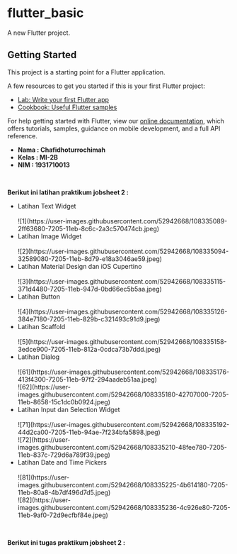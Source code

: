 # flutter_basic

A new Flutter project.

## Getting Started

This project is a starting point for a Flutter application.

A few resources to get you started if this is your first Flutter project:

- [Lab: Write your first Flutter app](https://flutter.dev/docs/get-started/codelab)
- [Cookbook: Useful Flutter samples](https://flutter.dev/docs/cookbook)

For help getting started with Flutter, view our
[online documentation](https://flutter.dev/docs), which offers tutorials,
samples, guidance on mobile development, and a full API reference.

<ul>
  <li><b>Nama    : Chafidhoturrochimah</b></li>
  <li><b>Kelas   : MI-2B</b></li>
  <li><b>NIM     : 1931710013</b></li>  
</ul><br>

<b>Berikut ini latihan praktikum jobsheet 2 :</b><br>
<ul>
  <li>Latihan Text Widget</li><br>
  ![1](https://user-images.githubusercontent.com/52942668/108335089-2ff63680-7205-11eb-8c6c-2a3c570474cb.jpeg)<br>
  <li>Latihan Image Widget</li><br>
  ![2](https://user-images.githubusercontent.com/52942668/108335094-32589080-7205-11eb-8d79-e18a3046ae59.jpeg)<br>
  <li>Latihan Material Design dan iOS Cupertino</li><br>
  ![3](https://user-images.githubusercontent.com/52942668/108335115-371d4480-7205-11eb-947d-0bd66ec5b5aa.jpeg)<br>
  <li>Latihan Button</li><br>
  ![4](https://user-images.githubusercontent.com/52942668/108335126-384e7180-7205-11eb-829b-c321493c91d9.jpeg)<br>
  <li>Latihan Scaffold</li><br>
  ![5](https://user-images.githubusercontent.com/52942668/108335158-3edce900-7205-11eb-812a-0cdca73b7ddd.jpeg)<br>
  <li>Latihan Dialog</li><br>
  ![61](https://user-images.githubusercontent.com/52942668/108335176-413f4300-7205-11eb-97f2-294aadeb51aa.jpeg)<br>
  ![62](https://user-images.githubusercontent.com/52942668/108335180-42707000-7205-11eb-8658-15c1dc0b0924.jpeg)<br>
  <li>Latihan Input dan Selection Widget</li><br>
  ![71](https://user-images.githubusercontent.com/52942668/108335192-44d2ca00-7205-11eb-94ae-7f234bfa5898.jpeg)<br>
  ![72](https://user-images.githubusercontent.com/52942668/108335210-48fee780-7205-11eb-837c-729d6a789f39.jpeg)<br>
  <li>Latihan Date and Time Pickers</li><br>
  ![81](https://user-images.githubusercontent.com/52942668/108335225-4b614180-7205-11eb-80a8-4b7df496d7d5.jpeg)<br>
  ![82](https://user-images.githubusercontent.com/52942668/108335236-4c926e80-7205-11eb-9af0-72d9ecfbf84e.jpeg)<br>
 </ul><br>
 
 <b>Berikut ini tugas praktikum jobsheet 2 :</b><br>
  
